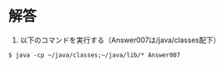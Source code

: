 # 解答
1. 以下のコマンドを実行する（Answer007は/java/classes配下）
```
$ java -cp ~/java/classes;~/java/lib/* Answer007
```
